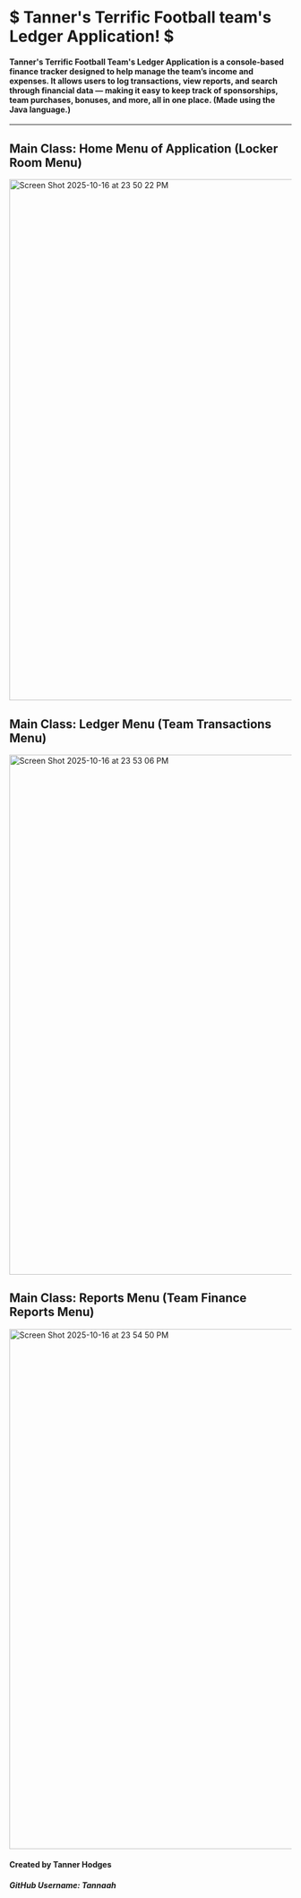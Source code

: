 # $ Tanner's Terrific Football team's Ledger Application! $
#### Tanner's Terrific Football Team's Ledger Application is a console-based finance tracker designed to help manage the team’s income and expenses. It allows users to log transactions, view reports, and search through financial data — making it easy to keep track of sponsorships, team purchases, bonuses, and more, all in one place. (Made using the Java language.)
------------------------------------------------------------------------------------------------------------------
## Main Class: Home Menu of Application (Locker Room Menu)
<img width="1161" height="930" alt="Screen Shot 2025-10-16 at 23 50 22 PM" src="https://github.com/user-attachments/assets/5132f7d8-b189-49c6-a7c9-845c3668702a" />

## Main Class: Ledger Menu (Team Transactions Menu)
<img width="1069" height="928" alt="Screen Shot 2025-10-16 at 23 53 06 PM" src="https://github.com/user-attachments/assets/a490688f-1200-4bf9-97ba-6fa85063e63a" />

## Main Class: Reports Menu (Team Finance Reports Menu)
<img width="1211" height="928" alt="Screen Shot 2025-10-16 at 23 54 50 PM" src="https://github.com/user-attachments/assets/c8522cc7-c22e-4a75-83d8-cc889b20bf37" />














#### Created by Tanner Hodges
##### GitHub Username: Tannaah
